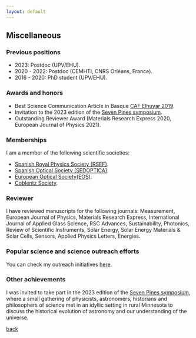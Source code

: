 ```yaml
---
layout: default
---
```


## Miscellaneous

### Previous positions

- 2023: Postdoc (UPV/EHU).
- 2020 - 2022: Postdoc (CEMHTI, CNRS Orléans, France).
- 2016 - 2020: PhD student (UPV/EHU).

### Awards and honors

- Best Science Communication Article in Basque [CAF Elhuyar 2019](https://www.elhuyar.eus/en/site/projects/caf-elhuyar-en/prize-winners).
- Invitation to the 2023 edition of the [Seven Pines symposium](https://sites.google.com/a/umn.edu/seven-pines/2023?authuser=0).
- Outstanding Reviewer Award (Materials Research Express 2020, European Journal of Physics 2021). 

### Memberships

I am a member of the following scientific societies:

- [Spanish Royal Physics Society (RSEF)](https://rsef.es/).
- [Spanish Optical Society (SEDOPTICA)](https://www.sedoptica.es/).
- [European Optical Society(EOS)](https://www.europeanoptics.org/).
- [Coblentz Society](https://www.coblentz.org/).

### Reviewer

I have reviewed manuscripts for the following journals: Measurement, European Journal of Physics, Materials Research Express, International Journal of Applied Glass Science, RSC Advances, Sustainability, Photonics, Review of Scientific Instruments, Solar Energy, Solar Energy Materials & Solar Cells, Sensors, Applied Physics Letters, Energies.

### Popular science and science outreach efforts

You can check my outreach initiatives [here](./outreach.md).

### Other achievements

I was invited to take part in the 2023 edition of the [Seven Pines symposium](https://sites.google.com/a/umn.edu/seven-pines/2023?authuser=0), where a small gathering of physicists, astronomers, historians and philosophers of science met in an idyllic setting in rural Minnesota to discuss the historical evolution of astronomy and our understanding of the universe.

[back](./README.md)
